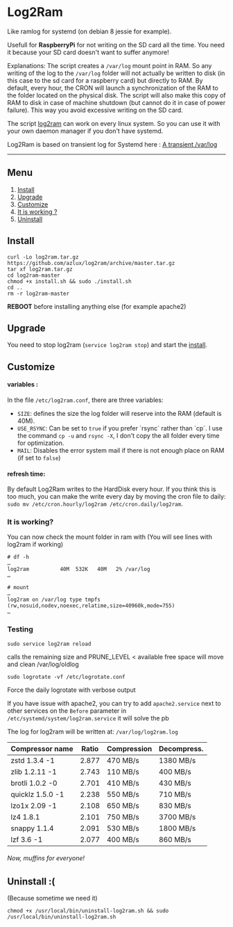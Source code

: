 # Log2Ram
Like ramlog for systemd (on debian 8 jessie for example).

Usefull for **RaspberryPi** for not writing on the SD card all the time. You need it because your SD card doesn't want to suffer anymore!

Explanations: The script creates a `/var/log` mount point in RAM. So any writing of the log to the `/var/log` folder will not actually be written to disk (in this case to the sd card for a raspberry card) but directly to RAM. By default, every hour, the CRON will launch a synchronization of the RAM to the folder located on the physical disk. The script will also make this copy of RAM to disk in case of machine shutdown (but cannot do it in case of power failure). This way you avoid excessive writing on the SD card.

The script [log2ram](https://github.com/azlux/log2ram) can work on every linux system. So you can use it with your own daemon manager if you don't have systemd.

Log2Ram is based on transient log for Systemd here : [A transient /var/log](https://www.debian-administration.org/article/661/A_transient_/var/log)

_____
## Menu
1. [Install](#install)
2. [Upgrade](#upgrade)
3. [Customize](#customize)
4. [It is working ?](#it-is-working)
5. [Uninstall](#uninstall-)

## Install

    curl -Lo log2ram.tar.gz https://github.com/azlux/log2ram/archive/master.tar.gz
    tar xf log2ram.tar.gz
    cd log2ram-master
    chmod +x install.sh && sudo ./install.sh
    cd ..
    rm -r log2ram-master

**REBOOT** before installing anything else (for example apache2)
## Upgrade

You need to stop log2ram (`service log2ram stop`) and start the [install](#install).

## Customize
#### variables :
In the file `/etc/log2ram.conf`, there are three variables:

- `SIZE`: defines the size the log folder will reserve into the RAM (default is 40M).
- `USE_RSYNC`: Can be set to `true` if you prefer ´rsync´ rather than ´cp´. I use the command `cp -u` and `rsync -X`, I don't copy the all folder every time for optimization.
- `MAIL`: Disables the error system mail if there is not enough place on RAM (if set to `false`)

#### refresh time:
By default Log2Ram writes to the HardDisk every hour. If you think this is too much, you can make the write every day by moving the cron file to daily: `sudo mv /etc/cron.hourly/log2ram /etc/cron.daily/log2ram`.

### It is working?
You can now check the mount folder in ram with (You will see lines with log2ram if working)
```
# df -h
…
log2ram          40M  532K   40M   2% /var/log
…

# mount
…
log2ram on /var/log type tmpfs (rw,nosuid,nodev,noexec,relatime,size=40960k,mode=755)
…
```
### Testing
```
sudo service log2ram reload
```
calls the remaining size and PRUNE_LEVEL < available free space will move and clean /var/log/oldlog
```
sudo logrotate -vf /etc/logrotate.conf
```
Force the daily logrotate with verbose output

If you have issue with apache2, you can try to add `apache2.service` next to other services on the `Before` parameter in `/etc/systemd/system/log2ram.service` it will solve the pb

The log for log2ram will be written at: `/var/log/log2ram.log`

| Compressor name	     | Ratio	| Compression | Decompress. |
|------------------------|----------|-------------|-------------|
|zstd 1.3.4 -1	         | 2.877	| 470 MB/s	  | 1380 MB/s   |
|zlib 1.2.11 -1	         | 2.743    | 110 MB/s    | 400 MB/s    |
|brotli 1.0.2 -0	     | 2.701	| 410 MB/s	  | 430 MB/s    |
|quicklz 1.5.0 -1	     | 2.238	| 550 MB/s	  | 710 MB/s    |
|lzo1x 2.09 -1	         | 2.108	| 650 MB/s	  | 830 MB/s    |
|lz4 1.8.1	             | 2.101    | 750 MB/s    | 3700 MB/s   |
|snappy 1.1.4	         | 2.091	| 530 MB/s	  | 1800 MB/s   |
|lzf 3.6 -1	             | 2.077	| 400 MB/s	  | 860 MB/s    |

###### Now, muffins for everyone!


## Uninstall :(
(Because sometime we need it)
```
chmod +x /usr/local/bin/uninstall-log2ram.sh && sudo /usr/local/bin/uninstall-log2ram.sh
```
